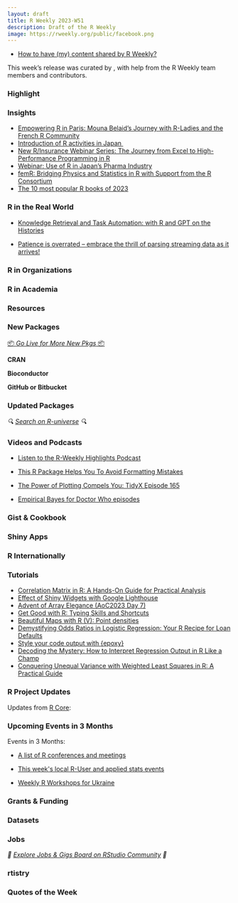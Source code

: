 ```yaml
---
layout: draft
title: R Weekly 2023-W51
description: Draft of the R Weekly
image: https://rweekly.org/public/facebook.png
---
```



+ [How to have (my) content shared by R Weekly?](https://github.com/rweekly/rweekly.org#how-to-have-my-content-shared-by-r-weekly)

This week’s release was curated by [](), with help from the R Weekly team members and contributors.



### Highlight



### Insights

+ [Empowering R in Paris: Mouna Belaid’s Journey with R-Ladies and the French R Community](https://www.r-consortium.org/blog/2023/12/15/empowering-r-in-paris-mouna-belaids-journey-with-r-ladies-and-the-french-r-community)
+ [Introduction of R activities in Japan ](https://www.r-consortium.org/blog/2023/12/14/introduction-of-r-activities-in-japan)
+ [New R/Insurance Webinar Series: The Journey from Excel to High-Performance Programming in R](https://www.r-consortium.org/blog/2023/12/13/new-r-insurance-webinar-series-the-journey-from-excel-to-high-performance-programming-in-r)
+ [Webinar: Use of R in Japan’s Pharma Industry](https://www.r-consortium.org/blog/2023/12/12/webinar-use-of-r-in-japans-pharma-industry)
+ [femR: Bridging Physics and Statistics in R with Support from the R Consortium](https://www.r-consortium.org/blog/2023/12/11/femr-bridging-physics-and-statistics-in-r-with-support-from-the-r-consortium)
+ [The 10 most popular R books of 2023](https://oscarbaruffa.com/the-10-most-popular-r-books-of-2023/)

### R in the Real World
+ [Knowledge Retrieval and Task Automation: with R and GPT on the Histories](https://boiled-data.github.io/HistoriesGPT.html)

- [Patience is overrated – embrace the thrill of parsing streaming data as it arrives!](https://samuelenrique.com/posts/2023-12-14-launching-sseparser/)

### R in Organizations


### R in Academia



### Resources



### New Packages

<p class="added-hostname"><a href="https://rweekly.org/live" target="_blank" class="externalLink">📦 <i>Go Live for More New Pkgs</i> 📦</a></p>


**CRAN**



**Bioconductor**



**GitHub or Bitbucket**



### Updated Packages

<i>🔍 [Search on R-universe](https://r-universe.dev/search/) 🔍</i>

### Videos and Podcasts

+ [Listen to the R-Weekly Highlights Podcast](https://rweekly.fireside.fm/)
+ [This R Package Helps You To Avoid Formatting Mistakes](https://www.youtube.com/watch?v=wOcMPGHdfVY)

+ [The Power of Plotting Compels You: TidyX Episode 165](https://www.youtube.com/watch?v=Y6Q6aPWp3x4&t=1s)

+ [Empirical Bayes for Doctor Who episodes ](https://www.youtube.com/watch?v=OtDpYeiwbj8)

### Gist & Cookbook



### Shiny Apps



### R Internationally



### Tutorials

+ [Correlation Matrix in R: A Hands-On Guide for Practical Analysis](https://www.marsja.se/correlation-matrix-in-r-a-hands-on-guide-for-practical-analysis/)
+ [Effect of Shiny Widgets with Google Lighthouse](https://www.jumpingrivers.com/blog/shiny-app-start-up-google-lighthouse-part-3/)
+ [Advent of Array Elegance (AoC2023 Day 7)](https://jcarroll.com.au/2023/12/10/advent-of-array-elegance/)
+ [Get Good with R: Typing Skills and Shortcuts](https://www.njtierney.com/post/2023/12/04/get-good-type-fast/)
+ [Beautiful Maps with R (V): Point densities](https://dieghernan.github.io/202312_bertin_dots/)
+ [Demystifying Odds Ratios in Logistic Regression: Your R Recipe for Loan Defaults](https://www.spsanderson.com/steveondata/posts/2023-12-15/index.html)
+ [Style your code output with {epoxy}](https://albert-rapp.de/posts/17_epoxy/17_epoxy)
+ [Decoding the Mystery: How to Interpret Regression Output in R Like a Champ](https://www.spsanderson.com/steveondata/posts/2023-12-14/index.html)
+ [Conquering Unequal Variance with Weighted Least Squares in R: A Practical Guide](https://www.spsanderson.com/steveondata/posts/2023-12-12/index.html)

<!--<div class="post-more-begin></div><div class="post-more-end"></div>-->

### R Project Updates

Updates from [R Core](http://developer.r-project.org/blosxom.cgi/R-devel/NEWS):


### Upcoming Events in 3 Months

Events in 3 Months:


+ [A list of R conferences and meetings](https://jumpingrivers.github.io/meetingsR/events.html)

+ [This week's local R-User and applied stats events](https://community.rstudio.com/c/irl)

+ [Weekly R Workshops for Ukraine](https://sites.google.com/view/dariia-mykhailyshyna/main/r-workshops-for-ukraine)

### Grants & Funding


### Datasets


### Jobs

<i>💼 [Explore Jobs & Gigs Board on RStudio Community](https://community.rstudio.com/c/jobs/) 💼</i>

### rtistry


### Quotes of the Week

